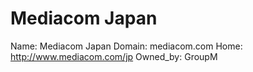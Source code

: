 
# Mediacom Japan

Name: Mediacom Japan
Domain: mediacom.com
Home: http://www.mediacom.com/jp
Owned_by: GroupM
